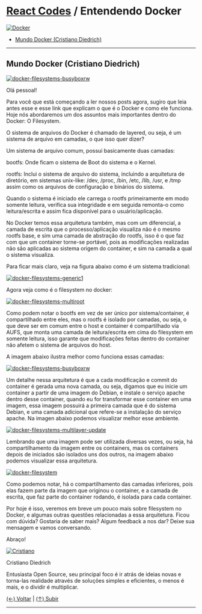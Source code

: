 # [React Codes](https://github.com/systemboys/React_Codes#react-codes "React Codes") / Entendendo Docker

[![Docker](./images/Docker.png "Docker")](./images/Docker.png "Docker")

- [Mundo Docker (Cristiano Diedrich)](#mundo-docker-cristiano-diedrich "Mundo Docker (Cristiano Diedrich)")

---

## Mundo Docker (Cristiano Diedrich)

[![docker-filesystems-busyboxrw](https://github.com/systemboys/React_Codes/blob/main/Tecnologia%20de%20cont%C3%AAiner/Docker/Entendendo%20Docker/images/Mundo%20Docker%20(Cristiano%20Diedrich)/docker-filesystems-busyboxrw.png?raw=true "docker-filesystems-busyboxrw")](https://github.com/systemboys/React_Codes/blob/main/Tecnologia%20de%20cont%C3%AAiner/Docker/Entendendo%20Docker/images/Mundo%20Docker%20(Cristiano%20Diedrich)/docker-filesystems-busyboxrw.png?raw=true "docker-filesystems-busyboxrw")

Olá pessoal!

Para você que está começando a ler nossos posts agora, sugiro que leia antes esse e esse link que explicam o que é o Docker e como ele funciona. Hoje nós abordaremos um dos assuntos mais importantes dentro do Docker: O Filesystem.

O sistema de arquivos do Docker é chamado de layered, ou seja, é um sistema de arquivo em camadas, o que isso quer dizer?

Um sistema de arquivo comum, possui basicamente duas camadas:

bootfs: Onde ficam o sistema de Boot do sistema e o Kernel.

rootfs: Inclui o sistema de arquivo do sistema, incluindo a arquitetura de diretório, em sistemas unix-like: /dev, /proc, /bin, /etc, /lib, /usr, e /tmp assim como os arquivos de configuração e binários do sistema.

Quando o sistema é iniciado ele carrega o rootfs primeiramente em modo somente leitura, verifica sua integridade e em seguida remonta-o como leitura/escrita e assim fica disponível para o usuário/aplicação.

No Docker temos essa arquitetura também, mas com um diferencial, a camada de escrita que o processo/aplicação visualiza não é o mesmo rootfs base, e sim uma camada de abstração do rootfs, isso é o que faz com que um container torne-se portável, pois as modificações realizadas não são aplicadas ao sistema origem do container, e sim na camada a qual o sistema visualiza.

Para ficar mais claro, veja na figura abaixo como é um sistema tradicional:

[![docker-filesystems-generic1](https://github.com/systemboys/React_Codes/blob/main/Tecnologia%20de%20cont%C3%AAiner/Docker/Entendendo%20Docker/images/Mundo%20Docker%20(Cristiano%20Diedrich)/docker-filesystems-generic1-300x225.png?raw=true "docker-filesystems-generic1")](https://github.com/systemboys/React_Codes/blob/main/Tecnologia%20de%20cont%C3%AAiner/Docker/Entendendo%20Docker/images/Mundo%20Docker%20(Cristiano%20Diedrich)/docker-filesystems-generic1-300x225.png?raw=true "docker-filesystems-generic1") 

Agora veja como é o filesystem no docker:

[![docker-filesystems-multiroot](https://github.com/systemboys/React_Codes/blob/main/Tecnologia%20de%20cont%C3%AAiner/Docker/Entendendo%20Docker/images/Mundo%20Docker%20(Cristiano%20Diedrich)/docker-filesystems-multiroot-300x225.png?raw=true "docker-filesystems-multiroot")](https://github.com/systemboys/React_Codes/blob/main/Tecnologia%20de%20cont%C3%AAiner/Docker/Entendendo%20Docker/images/Mundo%20Docker%20(Cristiano%20Diedrich)/docker-filesystems-multiroot-300x225.png?raw=true "docker-filesystems-multiroot") 

Como podem notar o bootfs em vez de ser único por sistema/container, é compartilhado entre eles, mas o rootfs é isolado por camadas, ou seja, o que deve ser em comum entre o host e container é compartilhado via AUFS, que monta uma camada de leitura/escrita em cima do filesystem em somente leitura, isso garante que modificações feitas dentro do container não afetem o sistema de arquivos do host.

A imagem abaixo ilustra melhor como funciona essas camadas:

[![docker-filesystems-busyboxrw](https://github.com/systemboys/React_Codes/blob/main/Tecnologia%20de%20cont%C3%AAiner/Docker/Entendendo%20Docker/images/Mundo%20Docker%20(Cristiano%20Diedrich)/docker-filesystems-busyboxrw-300x225.png?raw=true "docker-filesystems-busyboxrw")](https://github.com/systemboys/React_Codes/blob/main/Tecnologia%20de%20cont%C3%AAiner/Docker/Entendendo%20Docker/images/Mundo%20Docker%20(Cristiano%20Diedrich)/docker-filesystems-busyboxrw-300x225.png?raw=true "docker-filesystems-busyboxrw")

Um detalhe nessa arquitetura é que a cada modificação e commit do container é gerada uma nova camada, ou seja, digamos que eu inicie um container a partir de uma imagem do Debian, e instale o serviço apache dentro desse container, quando eu for transformar esse container em uma imagem, essa imagem possuirá a primeira camada que é do sistema Debian, e uma camada adicional que refere-se a instalação do serviço apache. Na imagen abaixo podemos visualizar melhor esse ambiente.

[![docker-filesystems-multilayer-update](https://github.com/systemboys/React_Codes/blob/main/Tecnologia%20de%20cont%C3%AAiner/Docker/Entendendo%20Docker/images/Mundo%20Docker%20(Cristiano%20Diedrich)/docker-filesystems-multilayer-update-300x241.png?raw=true "docker-filesystems-multilayer-update")](https://github.com/systemboys/React_Codes/blob/main/Tecnologia%20de%20cont%C3%AAiner/Docker/Entendendo%20Docker/images/Mundo%20Docker%20(Cristiano%20Diedrich)/docker-filesystems-multilayer-update-300x241.png?raw=true "docker-filesystems-multilayer-update")

Lembrando que uma imagem pode ser utilizada diversas vezes, ou seja, há compartilhamento da imagem entre os containers, mas os containers depois de iniciados são isolados uns dos outros, na imagem abaixo podemos visualizar essa arquitetura.

[![docker-filesystem](https://github.com/systemboys/React_Codes/blob/main/Tecnologia%20de%20cont%C3%AAiner/Docker/Entendendo%20Docker/images/Mundo%20Docker%20(Cristiano%20Diedrich)/docker-filesystem-300x169.jpg?raw=true "docker-filesystem")](https://github.com/systemboys/React_Codes/blob/main/Tecnologia%20de%20cont%C3%AAiner/Docker/Entendendo%20Docker/images/Mundo%20Docker%20(Cristiano%20Diedrich)/docker-filesystem-300x169.jpg?raw=true "docker-filesystem")

Como podemos notar, há o compartilhamento das camadas inferiores, pois elas fazem parte da imagem que originou o container, e a camada de escrita, que faz parte do container rodando, é isolada para cada container.

Por hoje é isso, veremos em breve um pouco mais sobre filesystem no Docker, e algumas outras questões relacionadas a essa arquitetura. Ficou com dúvida? Gostaria de saber mais? Algum feedback a nos dar? Deixe sua mensagem e vamos conversando.

Abraço!

[![Cristiano](https://github.com/systemboys/React_Codes/blob/main/Tecnologia%20de%20cont%C3%AAiner/Docker/Entendendo%20Docker/images/Mundo%20Docker%20(Cristiano%20Diedrich)/cristiano.png?raw=true "Cristiano")](https://github.com/systemboys/React_Codes/blob/main/Tecnologia%20de%20cont%C3%AAiner/Docker/Entendendo%20Docker/images/Mundo%20Docker%20(Cristiano%20Diedrich)/cristiano.png?raw=true "Cristiano")

Cristiano Diedrich

Entusiasta Open Source, seu principal foco é ir atrás de ideias novas e torna-las realidade através de soluções simples e eficientes, o menos é mais, e o dividir é multiplicar.

[(&larr;) Voltar](https://github.com/systemboys/React_Codes#react-codes "Voltar ao Sumário") | 
[(&uarr;) Subir](#react-codes--entendendo-docker "Subir para o topo")

---